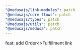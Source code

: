 ```yaml
---
"@medusajs/link-modules": patch
"@medusajs/core-flows": patch
"@medusajs/types": patch
"@medusajs/utils": patch
"@medusajs/medusa": patch
---
```


feat: add Order<>Fulfillment link
